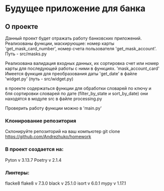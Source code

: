 # Будущее приложение для банка

## О проекте
Данный проект будет отражать работу
банковских приложений.
Реализованы функции, маскирующие: 
номер карты 'get_mask_card_number',
номер счета пользователя 'get_mask_account'.
Путь - src/masks.py

Реализована валидация входных данных,
их сортировка счет или номер карты
для последующей работы с ними в функциях.
'mask_account_card'
Имеется функция для преобразования даты
'get_date'
в файле 'widget.py' (путь - src/widget.py) 


в проекте содержаться функции 
для обработки словарей по ключу
и бля сортировки словарей по дате
(filter_by_state и 
sort_by_date) они находятся в модуле src
в файле processing.py


Проверить работу функции можно в 'main.py'


### Клонирование репозитория
Склонируйте репозиторий на ваш компьютер
git clone https://github.com/Andrezhuko/homework


### В проект создается на:
Pyton v 3.13.7
Poetry v 2.1.4


### Линтеры:
flacke8
flake8 v 7.3.0
black v 25.1.0
isort v 6.0.1
mypy v 1.17.1
